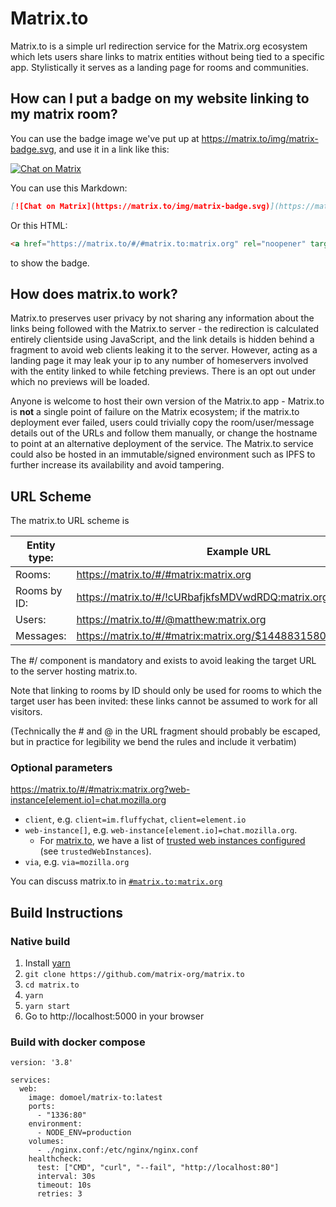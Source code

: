 # Matrix.to

Matrix.to is a simple url redirection service for the Matrix.org ecosystem
which lets users share links to matrix entities without being tied to a
specific app.
Stylistically it serves as a landing page for rooms and communities.

## How can I put a badge on my website linking to my matrix room?

You can use the badge image we've put up at https://matrix.to/img/matrix-badge.svg, and use it in a link like this:

[![Chat on Matrix](https://matrix.to/img/matrix-badge.svg)](https://matrix.to/#/#matrix.to:matrix.org)

You can use this Markdown:
```md
[![Chat on Matrix](https://matrix.to/img/matrix-badge.svg)](https://matrix.to/#/#matrix.to:matrix.org)
```

Or this HTML:

```html
<a href="https://matrix.to/#/#matrix.to:matrix.org" rel="noopener" target="_blank"><img src="https://matrix.to/img/matrix-badge.svg" alt="Chat on Matrix"></a>
```

to show the badge.

## How does matrix.to work?

Matrix.to preserves user privacy by not sharing any information about the links
being followed with the Matrix.to server - the redirection is calculated
entirely clientside using JavaScript, and the link details is hidden behind a
fragment to avoid web clients leaking it to the server. However, acting as a
landing page it may leak your ip to any number of homeservers involved with the
entity linked to while fetching previews. There is an opt out under which no
previews will be loaded.

Anyone is welcome to host their own version of the Matrix.to app - Matrix.to is
**not** a single point of failure on the Matrix ecosystem; if the matrix.to
deployment ever failed, users could trivially copy the room/user/message
details out of the URLs and follow them manually, or change the hostname to
point at an alternative deployment of the service.  The Matrix.to service could
also be hosted in an immutable/signed environment such as IPFS to further
increase its availability and avoid tampering.

## URL Scheme

The matrix.to URL scheme is

| Entity type: | Example URL                                                       |
|--------------|-------------------------------------------------------------------|
| Rooms:       | https://matrix.to/#/#matrix:matrix.org                            |
| Rooms by ID: | https://matrix.to/#/!cURbafjkfsMDVwdRDQ:matrix.org                |
| Users:       | https://matrix.to/#/@matthew:matrix.org                           |
| Messages:    | https://matrix.to/#/#matrix:matrix.org/$1448831580433WbpiJ:jki.re |

The #/ component is mandatory and exists to avoid leaking the target URL to the
server hosting matrix.to.

Note that linking to rooms by ID should only be used for rooms to which the
target user has been invited: these links cannot be assumed to work for all
visitors.

(Technically the # and @ in the URL fragment should probably be escaped, but in
practice for legibility we bend the rules and include it verbatim)

### Optional parameters

https://matrix.to/#/#matrix:matrix.org?web-instance[element.io]=chat.mozilla.org

- `client`, e.g. `client=im.fluffychat`, `client=element.io`
- `web-instance[]`, e.g. `web-instance[element.io]=chat.mozilla.org`.
    - For [matrix.to](https://matrix.to/), we have a list of [trusted web instances configured](src/open/clients/Element.js) (see `trustedWebInstances`).
-  `via`, e.g. `via=mozilla.org`

You can discuss matrix.to in
[`#matrix.to:matrix.org`](https://matrix.to/#/#matrix.to:matrix.org)


## Build Instructions

### Native build

1. Install [yarn](https://classic.yarnpkg.com/en/docs/install)
1. `git clone https://github.com/matrix-org/matrix.to`
1. `cd matrix.to`
1. `yarn`
1. `yarn start`
1. Go to http://localhost:5000 in your browser

### Build with docker compose 

```
version: '3.8'

services:
  web:
    image: domoel/matrix-to:latest
    ports:
      - "1336:80"
    environment:
      - NODE_ENV=production
    volumes:
      - ./nginx.conf:/etc/nginx/nginx.conf
    healthcheck:
      test: ["CMD", "curl", "--fail", "http://localhost:80"]
      interval: 30s
      timeout: 10s
      retries: 3
```
